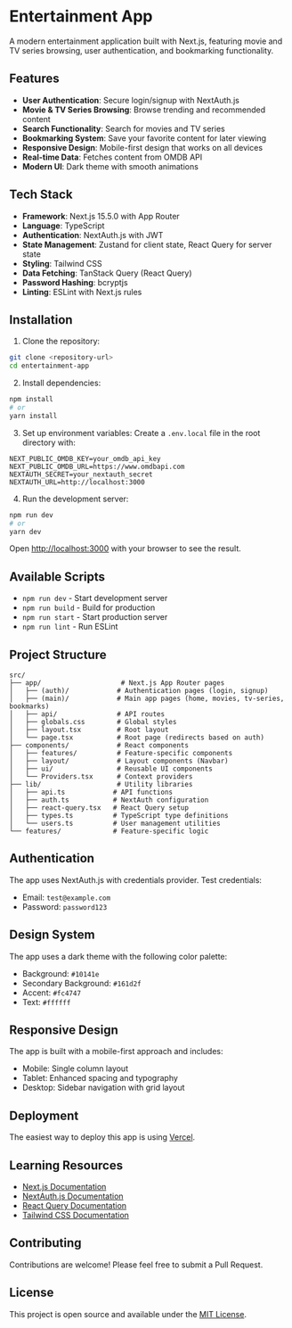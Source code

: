 # Entertainment App

A modern entertainment application built with Next.js, featuring movie and TV series browsing, user authentication, and bookmarking functionality.

## Features

- **User Authentication**: Secure login/signup with NextAuth.js
- **Movie & TV Series Browsing**: Browse trending and recommended content
- **Search Functionality**: Search for movies and TV series
- **Bookmarking System**: Save your favorite content for later viewing
- **Responsive Design**: Mobile-first design that works on all devices
- **Real-time Data**: Fetches content from OMDB API
- **Modern UI**: Dark theme with smooth animations

## Tech Stack

- **Framework**: Next.js 15.5.0 with App Router
- **Language**: TypeScript
- **Authentication**: NextAuth.js with JWT
- **State Management**: Zustand for client state, React Query for server state
- **Styling**: Tailwind CSS
- **Data Fetching**: TanStack Query (React Query)
- **Password Hashing**: bcryptjs
- **Linting**: ESLint with Next.js rules

## Installation

1. Clone the repository:

```bash
git clone <repository-url>
cd entertainment-app
```

2. Install dependencies:

```bash
npm install
# or
yarn install
```

3. Set up environment variables:
   Create a `.env.local` file in the root directory with:

```env
NEXT_PUBLIC_OMDB_KEY=your_omdb_api_key
NEXT_PUBLIC_OMDB_URL=https://www.omdbapi.com
NEXTAUTH_SECRET=your_nextauth_secret
NEXTAUTH_URL=http://localhost:3000
```

4. Run the development server:

```bash
npm run dev
# or
yarn dev
```

Open [http://localhost:3000](http://localhost:3000) with your browser to see the result.

## Available Scripts

- `npm run dev` - Start development server
- `npm run build` - Build for production
- `npm run start` - Start production server
- `npm run lint` - Run ESLint

## Project Structure

```
src/
├── app/                    # Next.js App Router pages
│   ├── (auth)/            # Authentication pages (login, signup)
│   ├── (main)/            # Main app pages (home, movies, tv-series, bookmarks)
│   ├── api/               # API routes
│   ├── globals.css        # Global styles
│   ├── layout.tsx         # Root layout
│   └── page.tsx           # Root page (redirects based on auth)
├── components/            # React components
│   ├── features/          # Feature-specific components
│   ├── layout/            # Layout components (Navbar)
│   ├── ui/                # Reusable UI components
│   └── Providers.tsx      # Context providers
├── lib/                   # Utility libraries
│   ├── api.ts            # API functions
│   ├── auth.ts           # NextAuth configuration
│   ├── react-query.tsx   # React Query setup
│   ├── types.ts          # TypeScript type definitions
│   └── users.ts          # User management utilities
└── features/             # Feature-specific logic
```

## Authentication

The app uses NextAuth.js with credentials provider. Test credentials:

- Email: `test@example.com`
- Password: `password123`

## Design System

The app uses a dark theme with the following color palette:

- Background: `#10141e`
- Secondary Background: `#161d2f`
- Accent: `#fc4747`
- Text: `#ffffff`

## Responsive Design

The app is built with a mobile-first approach and includes:

- Mobile: Single column layout
- Tablet: Enhanced spacing and typography
- Desktop: Sidebar navigation with grid layout

## Deployment

The easiest way to deploy this app is using [Vercel](https://vercel.com/new?utm_medium=default-template&filter=next.js&utm_source=create-next-app&utm_campaign=create-next-app-readme).

## Learning Resources

- [Next.js Documentation](https://nextjs.org/docs)
- [NextAuth.js Documentation](https://next-auth.js.org)
- [React Query Documentation](https://tanstack.com/query)
- [Tailwind CSS Documentation](https://tailwindcss.com/docs)

## Contributing

Contributions are welcome! Please feel free to submit a Pull Request.

## License

This project is open source and available under the [MIT License](LICENSE).
